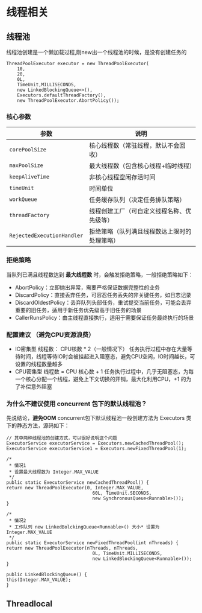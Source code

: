 # 线程相关
## 线程池
线程池创建是一个懒加载过程,刚new出一个线程池的时候，是没有创建任务的

    ThreadPoolExecutor executor = new ThreadPoolExecutor(
        10,
        20, 
        0L, 
        TimeUnit,MILLISECONDS,
        new LinkedBlockingQueue<>(),
        Executors.defaultThreadFactory(), 
        new ThreadPoolExecutor.AbortPolicy());


### 核心参数
| 参数                  | 说明                                                                 |
|-----------------------|----------------------------------------------------------------------|
| `corePoolSize`        | 核心线程数（常驻线程，默认不会回收）                                  |
| `maxPoolSize`         | 最大线程数（包含核心线程+临时线程）                                   |
| `keepAliveTime`       | 非核心线程空闲存活时间                                              |
| `timeUnit`            | 时间单位                                                         |
| `workQueue`           | 任务缓存队列（决定任务排队策略）                                     |
| `threadFactory`       | 线程创建工厂（可自定义线程名称、优先级等）                           |
| `RejectedExecutionHandler` | 拒绝策略（队列满且线程数达上限时的处理策略）                  |


### 拒绝策略
当队列已满且线程数达到 **最大线程数** 时，会触发拒绝策略，一般拒绝策略如下：
- AbortPolicy：立即抛出异常，需要严格保证数据完整性的业务
- DiscardPolicy：直接丢弃任务，可容忍任务丢失的非关键任务，如日志记录
- DiscardOldestPolicy：丢弃队列头部任务，重试提交当前任务，可能会丢弃重要的旧任务，适用于新任务优先级高于旧任务的场景
- CallerRunsPolicy：由主线程直接执行，适用于需要保证任务最终执行的场景

### 配置建议 （避免CPU资源浪费）
- IO密集型
线程数： CPU核数 * 2（一般情况下）
任务执行过程中存在大量等待时间，线程等待IO时会被挂起进入阻塞态，避免CPU空闲，IO时间越长，可设置的线程数量越多
- CPU密集型
线程数 = CPU 核心数 + 1
任务执行过程中，几乎无阻塞态，为每一个核心分配一个线程，避免上下文切换的开销，最大化利用CPU，+1 的为了补偿意外阻塞

### 为什么不建议使用 concurrent 包下的默认线程池？
先说结论，**避免OOM**
concurrent包下默认线程池一般创建方法为 Executors 类下的静态方法，源码如下：

    // 其中两种线程池的创建方式，可以很好说明这个问题
    ExecutorService executorService = Executors.newCachedThreadPool();
    ExecutorService executorService1 = Executors.newFixedThreadPool(1);

    /*
     * 情况1
     * 设置最大线程数为 Integer.MAX_VALUE
     */
    public static ExecutorService newCachedThreadPool() {
    return new ThreadPoolExecutor(0, Integer.MAX_VALUE,
                                    60L, TimeUnit.SECONDS,
                                    new SynchronousQueue<Runnable>());
    }

    /*
     * 情况2
     * 工作队列 new LinkedBolckingQueue<Runnable>() 大小* 设置为 Integer.MAX_VALUE
     */
    public static ExecutorService newFixedThreadPool(int nThreads) {
    return new ThreadPoolExecutor(nThreads, nThreads,
                                    0L, TimeUnit.MILLISECONDS,
                                    new LinkedBlockingQueue<Runnable>());
    }

    public LinkedBlockingQueue() {
    this(Integer.MAX_VALUE);
    }


## Threadlocal
